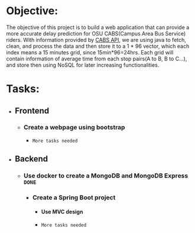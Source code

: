 # Objective:
The objective of this project is to build a web application that can provide
a more accurate delay prediction for OSU CABS(Campus Area Bus Service) riders.
With information provided by [CABS API], we are using java to fetch, clean, 
and process the data and then store it to a 1 * 96 vector, which each index
means a 15 minutes grid, since 15min*96=24hrs. Each grid will contain information
of average time from each stop pairs(A to B, B to C...), and store then using NoSQL 
for later increasing functionalities.


# Tasks:
- ## Frontend
  - ### Create a webpage using bootstrap 
    - `More tasks needed`
- ## Backend
  - ### Use docker to create a MongoDB and MongoDB Express `DONE` 
    - ### Create a Spring Boot project
      - #### Use MVC design 
      - `More tasks needed`





[CABS API]: <https://content.osu.edu/v2/bus/routes/CC/vehicles>